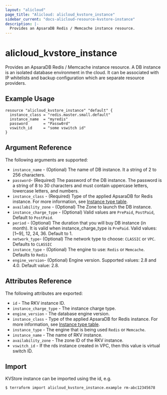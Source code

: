 ```yaml
---
layout: "alicloud"
page_title: "Alicloud: alicloud_kvstore_instance"
sidebar_current: "docs-alicloud-resource-kvstore-instance"
description: |-
  Provides an ApsaraDB Redis / Memcache instance resource.
---
```


# alicloud\_kvstore\_instance

Provides an ApsaraDB Redis / Memcache instance resource. A DB instance is an isolated database environment in the cloud. It can be associated with IP whitelists and backup configuration which are separate resource providers.

## Example Usage

```
resource "alicloud_kvstore_instance" "default" {
  instance_class = "redis.master.small.default"
  instance_name  = "myredis"
  password       = "Passw0rd"
  vswitch_id     = "some vswitch id"
}
```

## Argument Reference

The following arguments are supported:
* `instance_name` - (Optional) The name of DB instance. It a string of 2 to 256 characters.
* `password`- (Required) The password of the DB instance. The password is a string of 8 to 30 characters and must contain uppercase letters, lowercase letters, and numbers. 
* `instance_class` - (Required) Type of the applied ApsaraDB for Redis instance.
For more information, see [Instance type table](https://www.alibabacloud.com/help/doc-detail/61135.htm?spm=a2c63.p38356.a3.3.429a59abAfUku0).
* `availability_zone` - (Optional) The Zone to launch the DB instance.
* `instance_charge_type` - (Optional) Valid values are `PrePaid`, `PostPaid`, Default to `PostPaid`.
* `period` - (Optional) The duration that you will buy DB instance (in month). It is valid when instance_charge_type is `PrePaid`. Valid values: [1~9], 12, 24, 36. Default to 1.
* `network_type`- (Optional) The network type to choose: `CLASSIC` or `VPC`. Defaults to `CLASSIC`
* `instance_type` - (Optional) The engine to use: `Redis` or `Memcache`. Defaults to `Redis` 
* `engine_version`- (Optional) Engine version. Supported values: 2.8 and 4.0. Default value: 2.8.

## Attributes Reference

The following attributes are exported:

* `id` - The RKV instance ID.
* `instance_charge_type` - The instance charge type.
* `engine_version` - The database engine version.
* `instance_class` - Type of the applied ApsaraDB for Redis instance.
For more information, see [Instance type table](https://www.alibabacloud.com/help/doc-detail/61135.htm?spm=a2c63.p38356.a3.3.429a59abAfUku0).
* `instance_type` - The engine that is being used `Redis` or `Memcache`.
* `instance_name` - The name of RKV instance.
* `availability_zone` - The zone ID of the RKV instance.
* `vswitch_id` - If the rds instance created in VPC, then this value is virtual switch ID.

## Import

KVStore instance can be imported using the id, e.g.

```
$ terraform import alicloud_kvstore_instance.example rm-abc12345678
```